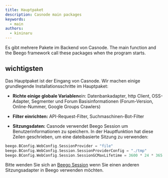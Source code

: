 ```yaml
---
title: Hauptpaket
description: Casnode main packages
keywords:
  - main
authors:
  - kininaru
---
```


Es gibt mehrere Pakete im Backend von Casnode. The main function and the Beego framework call these packages when the program starts.

## wichtigsten

Das Hauptpaket ist der Eingang von Casnode. Wir machen einige grundlegende Installationsschritte im Hauptpaket:

* **Richte einige globale Variablen**ein: Datenbankadapter, http Client, OSS-Adapter, Segmenter und Forum Basisinformationen (Forum-Version, Online-Nummer, Google Groups Crawlers)

* **Filter einrichten:** API-Request-Filter, Suchmaschinen-Bot-Filter

* **Sitzungsdaten:** Casnode verwendet Beego Session um Benutzerinformationen zu speichern. In der Hauptfunktion hat diese Zeilen geschrieben, um eine dateibasierte Sitzung zu verwenden:

```go
beego.BConfig.WebConfig.SessionProvider = "file"
beego.BConfig.WebConfig.Session.SessionProviderConfig = "./tmp"
beego.BConfig.WebConfig.Session.SessionGCMaxLifetime = 3600 * 24 * 365
```

Bitte wenden Sie sich an [Beego Session](https://beego.me/docs/mvc/controller/session.md) wenn Sie einen anderen Sitzungsadapter in Beego verwenden möchten.